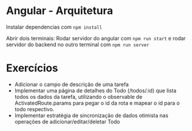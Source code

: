 # Angular - Arquitetura

Instalar dependencias com `npm install`

Abrir dois terminais:
Rodar servidor do angular com `npm run start`
e rodar servidor do backend no outro terminal com `npm run server`

# Exercícios

- Adicionar o campo de descrição de uma tarefa
- Implementar uma página de detalhes do Todo (/todos/:id) que lista todos os dados da tarefa, utilizando o observable de ActivatedRoute.params para pegar o id da rota e mapear o id para o todo respectivo.
- Implementar estratégia de sincronização de dados otimista nas operações de adicionar/editar/deletar Todo

